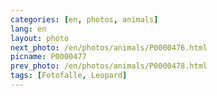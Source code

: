 ```yaml
---
categories: [en, photos, animals]
lang: en
layout: photo
next_photo: /en/photos/animals/P0000476.html
picname: P0000477
prev_photo: /en/photos/animals/P0000478.html
tags: [Fotofalle, Leopard]
---
```

